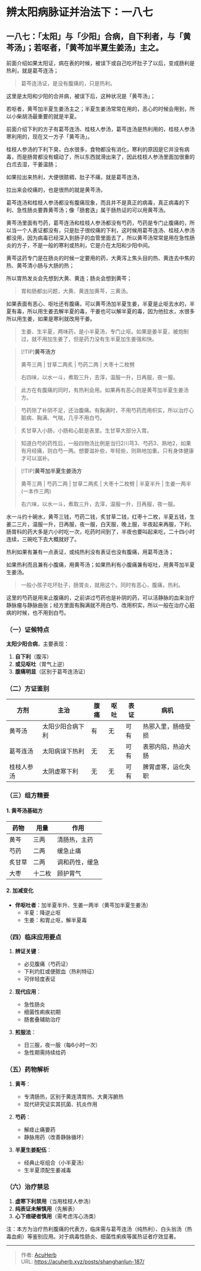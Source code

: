 # 辨太阳病脉证并治法下：一八七


## 一八七：「太阳」与「少阳」合病，自下利者，与「黄芩汤」；若呕者，「黄芩加半夏生姜汤」主之。

<!--more-->

前面介绍如果太阳证，病在表的时候，被误下或自己吃坏肚子了以后，变成肠利是热利，就是葛芩连汤；

> 葛芩连汤证，是没有腹痛的，只是热利。

这里是太阳和少阳的合并病，被误下后，这种状况是「黄芩汤」；

若呕者，黄芩加半夏生姜汤主之；半夏生姜汤常常在用的，恶心的时候会用到，所以小柴胡汤最重要的就是半夏。

前面介绍下利的方子有葛芩连汤、桂枝人参汤，葛芩连汤是热利用的，桂枝人参汤寒利用的，现在又一方子「黄芩汤」。

桂枝人参汤的下利下臭，白水很多，食物都没有消化，寒利的原因是它并没有病毒，而是肠胃都没有蠕动了，所以东西就滑出来了，因此桂枝人参汤里面加很重的白朮去湿，干姜温肠；

如果拉出来热利，大便很脓稠，肚子不痛，就是葛芩连汤，

拉出来会绞痛的，也是很热的就是黄芩汤，

葛芩连汤和桂枝人参汤都没有腹痛现象，而且并不是真正的病毒，真正病毒的下利、急性肠炎要靠黄芩汤；像「肠套迭」属于肠热证的可以用黄芩汤。

黄芩汤里面有芍药，葛芩连汤和桂枝人参汤都没有芍药，芍药是专门止腹痛的，所以当一个人表证都没有，只是肚子很绞痛的下利，这时候用葛芩连汤、桂枝人参汤都没用，因为病毒已经深入到肠子的血管里面去了，所以黄芩汤常常是用在急性肠炎的方子，不是一般的寒利或热利，它是介在太阳和少阳中间。

黄芩这药专门是在肠炎的时候一定要用的药，大黄泻上焦头目的热、黄连去中焦的热、黄芩清小肠与大肠的热；

所以胃热发炎会先想到大黄、黄连；肠炎会想到黄芩；

> 胃和肠都出问题，大黄、黄连加黄芩，三黄汤。

如果表面有恶心、呕吐还有腹痛，可以黄芩汤加半夏生姜，半夏是止呕去水的，半夏有毒，所以用生姜去解半夏的毒，干姜也可以解半夏的毒，因为他拉水，水很多所以用生姜，如果是寒利就改用干姜。

> 生姜、生半夏，两味药，是小半夏汤，专门止呕。如果是姜半夏，被炮制过，就不用加生姜了，但是药力没有生半夏加生姜强和快。

> [!TIP]**黄芩汤方**
>
> 黄芩三两 | 甘草二两炙 | 芍药二两 | 大枣十二枚劈
>
> 右四味，以水一斗，煮取三升，去滓，温服一升，日再服，夜一服。

> 此方在有腹痛的同时，有热利会用。如果再有恶心则是黄芩加半夏生姜汤方。

> 芍药除了补阴不足，还治腹痛。有胸满时，不用芍药而用枳实，所以治疗心脏病、胸满、气喘，几乎不用白芍。

> 炙甘草入小肠，小肠和心脏是表里。生甘草大部分入胃。

> 知道白芍的药性后，一般四物汤比例是当归2川芎3、芍药3、熟地2，如果有月经痛，则白芍一两。想要滋补些，年轻些，则熟地加重。只有身体健康才可以滋补。

> [!TIP]**黄芩加半夏生姜汤方**
>
> 黄芩三两 | 芍药二两 | 甘草二两炙 | 大枣十二枚劈 | 半夏半升 | 生姜一两半(一本作三两)
>
> 右六味，以水一斗，煮取三升，去滓，温服一升，日再服，夜一服。

水一斗约十碗水，黄芩三钱，芍药二钱，炙甘草二钱，红枣十二枚，半夏五钱，生姜二三片，温服一升，日再服，夜一服，白天服，晚上服，半夜起来再服，下利、肠胃科的药大多是六小时吃一次，吃药时间到了，半夜也要叫起来吃，二十四小时连续，三碗吃下去大概就好了。

热利如果有兼有一点表证，或纯热利没有表证也没有腹痛，用葛芩连汤；

如果热利而且兼有小腹痛，用黄芩汤；如果热利有小腹痛兼有呕吐，用黄芩加半夏生姜汤。

> 一般小孩子吃坏肚子，肠胃炎，就用这个。同时有恶心，腹痛，热利。

这里的芍药是用来止腹痛的，之前讲过芍药也是补阴的药，可以活静脉的血来治疗静脉瘤与静脉曲张；经方里面有胸满就不用白芍、改用枳实，所以一般在治疗心脏病的时候，也不用到白芍。

### **（一）证候特点**
**太阳少阳合病**，主要表现：
1. **自下利**（腹泻）
2. **或见呕吐**（胃气上逆）
3. **腹痛明显**（区别于葛芩连汤证）

### **（二）方证鉴别**
| 方剂 | 主治 | 腹痛 | 呕吐 | 表证 | 病机 |
|------|------|------|------|------|------|
| 黄芩汤 | 太阳少阳合病下利 | 有 | 无 | 可有 | 热邪入里，肠络受损 |
| 葛芩连汤 | 太阳病误下热利 | 无 | 无 | 可有 | 表邪内陷，热迫大肠 |
| 桂枝人参汤 | 太阴虚寒下利 | 无 | 无 | 可有 | 脾胃虚寒，运化失职 |

### **（三）组方精要**
#### **1. 黄芩汤基础方**
| 药物 | 用量 | 作用 |
|------|------|------|
| 黄芩 | 三两 | 清肠热，主药 |
| 芍药 | 二两 | 缓急止痛 |
| 炙甘草 | 二两 | 调和药性，缓急 |
| 大枣 | 十二枚 | 顾护胃气 |

#### **2. 加减变化**
- **伴呕吐者**：加半夏半升、生姜一两半（黄芩加半夏生姜汤）
  - 半夏：降逆止呕
  - 生姜：和胃止呕，解半夏毒

### **（四）临床应用要点**
1. **辨证关键**：
   - 必见腹痛（芍药证）
   - 下利灼肛或便脓血（热利特征）
   - 可伴轻度表证

2. **现代应用**：
   - 急性肠炎
   - 细菌性痢疾初期
   - 肠套叠辅助治疗

3. **煎服法**：
   - 日三服，夜一服（每6小时一次）
   - 急性期需持续给药

### **（五）药物解析**
1. **黄芩**：
   - 专清肠热，区别于黄连清胃热、大黄泻腑热
   - 现代研究证实其抗菌、抗炎作用

2. **芍药**：
   - 解痉止痛要药
   - 静脉用药（改善静脉循环）

3. **半夏生姜配伍**：
   - 经典止呕组合（小半夏汤）
   - 生半夏须配生姜减毒

### **（六）治疗禁忌**
1. **虚寒下利禁用**（当用桂枝人参汤）
2. **纯表证未解慎用**（先解表）
3. **心下痞硬者慎用**（需考虑泻心汤类）

注：本方为治疗热利腹痛的代表方，临床需与葛芩连汤（纯热利）、白头翁汤（热毒血痢）等鉴别应用。对于病毒性肠炎、细菌性痢疾等属热证者疗效显著。

---

> 作者: [AcuHerb](https://acuherb.xyz)  
> URL: https://acuherb.xyz/posts/shanghanlun-187/  

